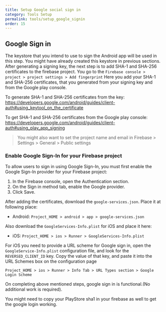 ```yaml
---
title: Setup Google social sign in
category: Tools Setup
permalink: tools/setup_google_signin
order: 15
---
```


## Google Sign in
The keystore that you intend to use to sign the Android app will be used in this step. You might have already created this keystore in previous sections. After generating a signing key, the next step is to add SHA-1 and SHA-256 certificates to the firebase project. You go to the `Firebase console > project > project settings > Add fingerprint`
Here you add your SHA-1 and SHA-256 certificates, that you generated from your signing key and from the Google play console.

To generate SHA-1 and SHA-256 certificates from the key:
https://developers.google.com/android/guides/client-auth#using_keytool_on_the_certificate

To get SHA-1 and SHA-256 certificates from the Google play console:
https://developers.google.com/android/guides/client-auth#using_play_app_signing


> You might also want to set the project name and email in Firebase > Settings > General > Public settings 

### Enable Google Sign-In for your Firebase project

To allow users to sign in using Google Sign-In, you must first enable the Google Sign-In provider for your Firebase project:

1. In the Firebase console, open the Authentication section.
2. On the Sign in method tab, enable the Google provider.
3. Click Save.

After adding the certificates, download the `google-services.json`. Place it at following place:

- Android: `Project_HOME > android > app > google-services.json`

Also download the `GoogleServices-Info.plist` for iOS and place it here:

- iOS: `Project_HOME > ios > Runner > GoogleServices-Info.plist`

For iOS you need to provide a URL scheme for Google sign in, open the `GoogleService-Info.plist` configuration file, and look for the `REVERSED_CLIENT_ID` key. Copy the value of that key, and paste it into the URL Schemes box on the configuration page

`Project_HOME > ios > Runner > Info Tab > URL Types section > Google Login Scheme`


On completing above mentioned steps, google sign in is functional.(No additional work is required).

You might need to copy your PlayStore sha1 in your firebase as well to get the google login working.



